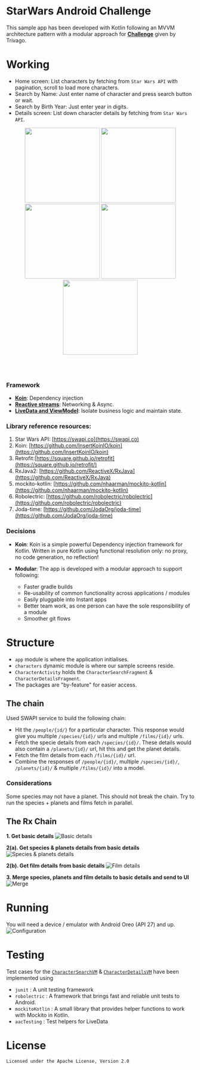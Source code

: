 #  StarWars Android Challenge

This sample app has been developed with Kotlin following an MVVM architecture pattern with a modular approach for **[Challenge](challenge.txt)** given by Trivago.

# Working
* Home screen: List characters by fetching from `Star Wars API` with pagination, scroll to load more characters. 
* Search by Name: Just enter name of character and press search button or wait. 
* Search by Birth Year: Just enter year in digits. 
* Details screen: List down character details by fetching from `Star Wars API`.

<p align="center">
  <img src="screenshots/ss_app_flow.gif" width="200" >
  <img src="screenshots/ss_home-screen.png" width="200">
  <img src="screenshots/ss_searching-by-name.png" width="200">
  <img src="screenshots/ss_searching-by-birthyear.png" width="200">
  <img src="screenshots/ss_character-details.png" width="200">
</p>
<br>
<br>





### Framework
* **[Koin](https://github.com/InsertKoinIO/koin)**: Dependency injection
* **[Reactive streams](https://github.com/ReactiveX/RxJava)**: Networking & Async.
* **[LiveData and ViewModel](https://developer.android.com/topic/libraries/architecture)**: Isolate business logic and maintain state.

### Library reference resources:
1. Star Wars API: [https://swapi.co](https://swapi.co)
2. Koin: [https://github.com/InsertKoinIO/koin](https://github.com/InsertKoinIO/koin)
3.  Retrofit:[https://square.github.io/retrofit](https://square.github.io/retrofit/)
4. RxJava2: [https://github.com/ReactiveX/RxJava](https://github.com/ReactiveX/RxJava)
5. mockito-kotlin: [https://github.com/nhaarman/mockito-kotlin](https://github.com/nhaarman/mockito-kotlin)
6. Robolectric: [https://github.com/robolectric/robolectric](https://github.com/robolectric/robolectric)
7. Joda-time: [https://github.com/JodaOrg/joda-time](https://github.com/JodaOrg/joda-time)



### Decisions
* **Koin**: Koin is a simple powerful Dependency injection framework for Kotlin. Written in pure Kotlin using functional resolution only: no proxy, no code generation, no reflection!

* **Modular**: The app is developed with a modular approach to support following:

  * Faster gradle builds
  * Re-usability of common functionality across applications / modules
  * Easily pluggable into Instant apps
  * Better team work, as one person can have the sole responsibility of a module
  * Smoother git flows


# Structure
* `app` module is where the application initialises.
* `characters` dynamic module is where our sample screens reside. 
* `CharacterActivity` holds the `CharacterSearchFragment` & `CharacterDetailsFragment`.
* The packages are "by-feature" for easier access.


## The chain
Used SWAPI service to build the following chain:
* Hit the `/people/{id/}` for a particular character. This response would give you multiple `/species/{id}/` urls and multiple `/films/{id}/` urls.
* Fetch the specie details from each `/species/{id}/`. These details would also contain a `/planets/{id}/` url, hit this and get the planet details.
* Fetch the film details from each `/films/{id}/` url.
* Combine the responses of `/people/{id}/`, multiple `/species/{id}/`, `/planets/{id}/` & multiple `/films/{id}/` into a model.


### Considerations
Some species may not have a planet. This should not break the chain.
Try to run the species + planets and films fetch in parallel.

## The Rx Chain

**1. Get basic details**
![Basic details](screenshots/1-character-details.png)

**2(a). Get species & planets details from basic details**
![Species & planets details](screenshots/2a-species-and-homeworld.png)

**2(b). Get film details from basic details**
![Film details](screenshots/2b-films.png)

**3. Merge species, planets and film details to basic details and send to UI**
![Merge](screenshots/3-merge.png)



# Running
You will need a device / emulator with Android Oreo (API 27) and up.
![Configuration](screenshots/run_configuration.png)

# Testing
Test cases for the [`CharacterSearchVM`](characters/src/test/java/com/karntrehan/starwars/characters/search/CharacterSearchVMTest.kt) & [`CharacterDetailsVM`](characters/src/test/java/com/karntrehan/starwars/characters/details/CharacterDetailsVMTest.kt) have been implemented using 
* `junit` : A unit testing framework
* `robolectric` : A framework that brings fast and reliable unit tests to Android. 
* `mockitoKotlin` : A small library that provides helper functions to work with Mockito in Kotlin.
* `aacTesting` : Test helpers for LiveData


# License
```
Licensed under the Apache License, Version 2.0
```